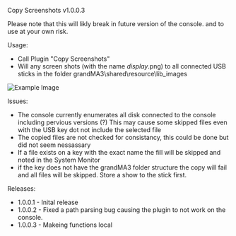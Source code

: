 Copy Screenshots v1.0.0.3

Please note that this will likly break in future version of the console. and to use at your own risk.

Usage:
* Call Plugin "Copy Screenshots"
* Will any screen shots (with the name *display*.png) to all connected USB sticks
  in the folder grandMA3\shared\resource\lib_images

![Example Image](https://github.com/hossimo/GMA3Plugins/blob/master/Images/CopyScreenshots.png)

Issues:
* The console currently enumerates all disk connected to the console including 
  pervious versions (?) This may cause some skipped files even with the USB key
  dot not include the selected file
* The copied files are not checked for consistancy, this could be done but did
  not seem nessassary
* If a file exists on a key with the exact name the fill will be skipped and noted
  in the System Monitor
* if the key does not have the grandMA3 folder structure the copy will fail and all
  files will be skipped. Store a show to the stick first.

Releases:
* 1.0.0.1 - Inital release
* 1.0.0.2 - Fixed a path parsing bug causing the plugin to not work on the console.
* 1.0.0.3 - Makeing functions local

